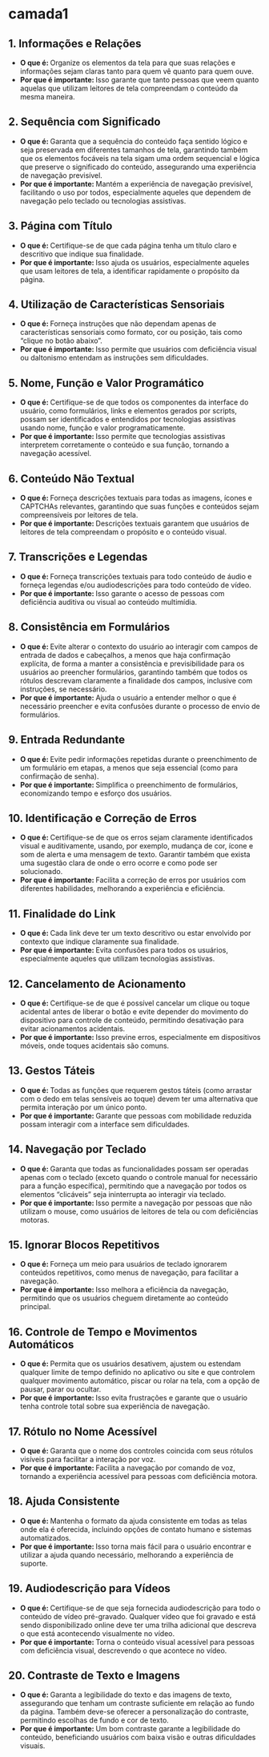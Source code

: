 # camada1

## 1. Informações e Relações  
- <b> O que é: </b> Organize os elementos da tela para que suas relações e informações sejam claras tanto para quem vê quanto para quem ouve. 
- <b> Por que é importante: </b>Isso garante que tanto pessoas que veem quanto aquelas que utilizam leitores de tela compreendam o conteúdo da mesma maneira.

## 2. Sequência com Significado  
- <b> O que é: </b> Garanta que a sequência do conteúdo faça sentido lógico e seja preservada em diferentes tamanhos de tela, garantindo também que os elementos focáveis na tela sigam uma ordem sequencial e lógica que preserve o significado do conteúdo, assegurando uma experiência de navegação previsível.  
- <b> Por que é importante: </b> Mantém a experiência de navegação previsível, facilitando o uso por todos, especialmente aqueles que dependem de navegação pelo teclado ou tecnologias assistivas.  

## 3. Página com Título  
- <b> O que é: </b> Certifique-se de que cada página tenha um título claro e descritivo que indique sua finalidade.  
- <b> Por que é importante: </b> Isso ajuda os usuários, especialmente aqueles que usam leitores de tela, a identificar rapidamente o propósito da página.  

## 4. Utilização de Características Sensoriais  
- <b> O que é: </b> Forneça instruções que não dependam apenas de características sensoriais como formato, cor ou posição, tais como “clique no botão abaixo”.  
- <b> Por que é importante: </b> Isso permite que usuários com deficiência visual ou daltonismo entendam as instruções sem dificuldades.  

## 5. Nome, Função e Valor Programático  
- <b> O que é: </b> Certifique-se de que todos os componentes da interface do usuário, como formulários, links e elementos gerados por scripts, possam ser identificados e entendidos por tecnologias assistivas usando nome, função e valor programaticamente.  
- <b> Por que é importante: </b> Isso permite que tecnologias assistivas interpretem corretamente o conteúdo e sua função, tornando a navegação acessível.  

## 6. Conteúdo Não Textual  
- <b> O que é: </b> Forneça descrições textuais para todas as imagens, ícones e CAPTCHAs relevantes, garantindo que suas funções e conteúdos sejam compreensíveis por leitores de tela.  
- <b> Por que é importante: </b> Descrições textuais garantem que usuários de leitores de tela compreendam o propósito e o conteúdo visual.  

## 7. Transcrições e Legendas  
- <b> O que é: </b> Forneça transcrições textuais para todo conteúdo de áudio e forneça legendas e/ou audiodescrições para todo conteúdo de vídeo.  
- <b> Por que é importante: </b> Isso garante o acesso de pessoas com deficiência auditiva ou visual ao conteúdo multimídia.  

## 8. Consistência em Formulários  
- <b> O que é: </b> Evite alterar o contexto do usuário ao interagir com campos de entrada de dados e cabeçalhos, a menos que haja confirmação explícita, de forma a manter a consistência e previsibilidade para os usuários ao preencher formulários, garantindo também que todos os rótulos descrevam claramente a finalidade dos campos, inclusive com instruções, se necessário.  
- <b> Por que é importante: </b> Ajuda o usuário a entender melhor o que é necessário preencher e evita confusões durante o processo de envio de formulários.  

## 9. Entrada Redundante  
- <b> O que é: </b> Evite pedir informações repetidas durante o preenchimento de um formulário em etapas, a menos que seja essencial (como para confirmação de senha).  
- <b> Por que é importante: </b> Simplifica o preenchimento de formulários, economizando tempo e esforço dos usuários.  

## 10. Identificação e Correção de Erros  
- <b> O que é: </b> Certifique-se de que os erros sejam claramente identificados visual e auditivamente, usando, por exemplo, mudança de cor, ícone e som de alerta e uma mensagem de texto. Garantir também que exista uma sugestão clara de onde o erro ocorre e como pode ser solucionado.  
- <b> Por que é importante: </b> Facilita a correção de erros por usuários com diferentes habilidades, melhorando a experiência e eficiência.  

## 11. Finalidade do Link  
- <b> O que é: </b> Cada link deve ter um texto descritivo ou estar envolvido por contexto que indique claramente sua finalidade.  
- <b> Por que é importante: </b> Evita confusões para todos os usuários, especialmente aqueles que utilizam tecnologias assistivas.  

## 12. Cancelamento de Acionamento  
- <b> O que é: </b> Certifique-se de que é possível cancelar um clique ou toque acidental antes de liberar o botão e evite depender do movimento do dispositivo para controle de conteúdo, permitindo desativação para evitar acionamentos acidentais.  
- <b> Por que é importante: </b> Isso previne erros, especialmente em dispositivos móveis, onde toques acidentais são comuns.  

## 13. Gestos Táteis  
- <b> O que é: </b> Todas as funções que requerem gestos táteis (como arrastar com o dedo em telas sensíveis ao toque) devem ter uma alternativa que permita interação por um único ponto.  
- <b> Por que é importante: </b> Garante que pessoas com mobilidade reduzida possam interagir com a interface sem dificuldades.  

## 14. Navegação por Teclado  
- <b> O que é: </b> Garanta que todas as funcionalidades possam ser operadas apenas com o teclado (exceto quando o controle manual for necessário para a função específica), permitindo que a navegação por todos os elementos “clicáveis” seja ininterrupta ao interagir via teclado.  
- <b> Por que é importante: </b> Isso permite a navegação por pessoas que não utilizam o mouse, como usuários de leitores de tela ou com deficiências motoras.  

## 15. Ignorar Blocos Repetitivos  
- <b> O que é: </b> Forneça um meio para usuários de teclado ignorarem conteúdos repetitivos, como menus de navegação, para facilitar a navegação.  
- <b> Por que é importante: </b> Isso melhora a eficiência da navegação, permitindo que os usuários cheguem diretamente ao conteúdo principal.  

## 16. Controle de Tempo e Movimentos Automáticos  
- <b> O que é: </b> Permita que os usuários desativem, ajustem ou estendam qualquer limite de tempo definido no aplicativo ou site e que controlem qualquer movimento automático, piscar ou rolar na tela, com a opção de pausar, parar ou ocultar.  
- <b> Por que é importante: </b> Isso evita frustrações e garante que o usuário tenha controle total sobre sua experiência de navegação.  

## 17. Rótulo no Nome Acessível  
- <b> O que é: </b> Garanta que o nome dos controles coincida com seus rótulos visíveis para facilitar a interação por voz.  
- <b> Por que é importante: </b> Facilita a navegação por comando de voz, tornando a experiência acessível para pessoas com deficiência motora.  

## 18. Ajuda Consistente  
- <b> O que é: </b> Mantenha o formato da ajuda consistente em todas as telas onde ela é oferecida, incluindo opções de contato humano e sistemas automatizados.  
- <b> Por que é importante: </b> Isso torna mais fácil para o usuário encontrar e utilizar a ajuda quando necessário, melhorando a experiência de suporte.  

## 19. Audiodescrição para Vídeos  
- <b> O que é: </b> Certifique-se de que seja fornecida audiodescrição para todo o conteúdo de vídeo pré-gravado. Qualquer vídeo que foi gravado e está sendo disponibilizado online deve ter uma trilha adicional que descreva o que está acontecendo visualmente no vídeo.  
- <b> Por que é importante: </b> Torna o conteúdo visual acessível para pessoas com deficiência visual, descrevendo o que acontece no vídeo.  

## 20. Contraste de Texto e Imagens  
- <b> O que é: </b> Garanta a legibilidade do texto e das imagens de texto, assegurando que tenham um contraste suficiente em relação ao fundo da página. Também deve-se oferecer a personalização do contraste, permitindo escolhas de fundo e cor de texto.  
- <b> Por que é importante: </b> Um bom contraste garante a legibilidade do conteúdo, beneficiando usuários com baixa visão e outras dificuldades visuais.
